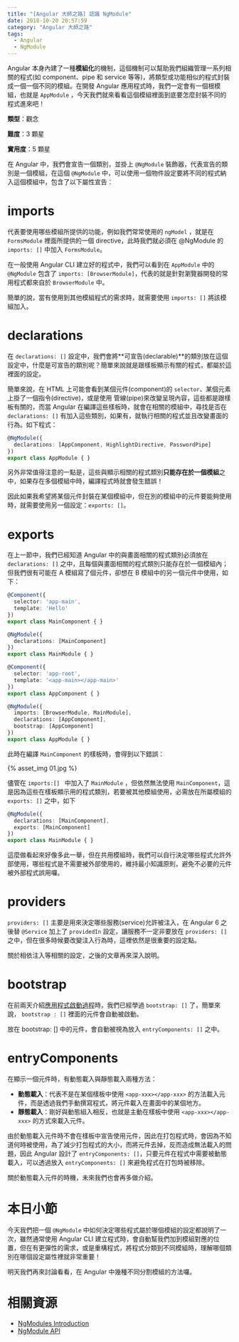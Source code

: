 ```yaml
---
title: "[Angular 大師之路] 認識 NgModule"
date: 2018-10-20 20:57:59
category: "Angular 大師之路"
tags:
  - Angular
  - NgModule
---
```


Angular 本身內建了一種**模組化**的機制，這個機制可以幫助我們組織管理一系列相關的程式(如 component、pipe 和 service 等等)，將類型或功能相似的程式封裝成一個一個不同的模組。在開發 Angular 應用程式時，我們一定會有一個根模組，也就是 `AppModule` ，今天我們就來看看這個模組裡面到底要怎麼封裝不同的程式進來吧！

<!-- more -->

**類型**：觀念

**難度**：3 顆星

**實用度**：5 顆星

在 Angular 中，我們會宣告一個類別，並掛上 `@NgModule` 裝飾器，代表宣告的類別是一個模組，在這個 `@NgModule` 中，可以使用一個物件設定要將不同的程式納入這個模組中，包含了以下屬性宣告：

# imports

代表要使用哪些模組所提供的功能，例如我們常常使用的 `ngModel` ，就是在 `FormsModule` 裡面所提供的一個 directive，此時我們就必須在 @NgModule 的 `imports: []` 中加入 `FormsModule`。

在一般使用 Angular CLI 建立好的程式中，我們可以看到在 `AppModule` 中的 `@NgModule` 包含了 `imports: [BrowserModule]`，代表的就是針對瀏覽器開發的常用程式都來自於 `BrowserModule` 中。

簡單的說，當有使用到其他模組程式的需求時，就需要使用 `imports: []` 將該模組加入。

  # declarations

在 `declarations: []` 設定中，我們會將**可宣告(declarable)**的類別放在這個設定中，什麼是可宣告的類別呢？簡單來說就是跟樣板顯示有關的程式，都屬於這裡面的設定。

簡單來說，在 HTML 上可能會看到某個元件(component)的 `selector`、某個元素上掛了一個指令(directive)，或是使用 管線(pipe)來改變呈現內容，這些都是跟樣板有關的，而當 Angular 在編譯這些樣板時，就會在相關的模組中，尋找是否在 `declarations: []` 有加入這些類別，如果有，就執行相關的程式並且改變畫面的行為。如下程式：

```typescript
@NgModule({
  declarations: [AppComponent, HighlightDirective, PasswordPipe]
})
export class AppModule { }
```

另外非常值得注意的一點是，這些與顯示相關的程式類別**只能存在於一個模組**之中，如果存在多個模組中時，編譯程式時就會發生錯誤！

因此如果我希望將某個元件封裝在某個模組中，但在別的模組中的元件要能夠使用時，就需要使用另一個設定：`exports: []`。

# exports

在上一節中，我們已經知道 Angular 中的與畫面相關的程式類別必須放在 `declarations: []` 之中，且每個與畫面相關的程式類別只能存在於一個模組內；但我們很有可能在 A 模組寫了個元件，卻想在 B 模組中的另一個元件中使用，如下：

```typescript
@Component({
  selector: 'app-main',
  template: 'Hello'
})
export class MainComponent { }

@NgModule({
  declarations: [MainComponent]
})
export class MainModule { }

@Component({
  selector: 'app-root',
  template: '<app-main></app-main>'
})
export class AppComponent { }

@NgModule({
  imports: [BrowserModule, MainModule],
  declarations: [AppComponent],
  bootstrap: [AppComponent]
})
export class AppModule { }
```

此時在編譯 `MainComponent` 的樣板時，會得到以下錯誤：

{% asset_img 01.jpg %}

儘管在 `imports:[] ` 中加入了 `MainModule` ，但依然無法使用 `MainComponent`，這是因為這些在樣板顯示用的程式類別，若要被其他模組使用，必需放在所屬模組的 `exports: []` 之中，如下

```typescript
@NgModule({
  declarations: [MainComponent],
  exports: [MainComponent]
})
export class MainModule { }
```

這麼做看起來好像多此一舉，但在共用模組時，我們可以自行決定哪些程式允許外部使用，哪些程式是不需要被外部使用的，維持最小知識原則，避免不必要的元件被外部程式誤用囉。

# providers

`providers: []` 主要是用來決定哪些服務(service)允許被注入，在 Angular 6 之後替 `@Service` 加上了 `providedIn` 設定，讓服務不一定非要放在 `providers: []` 之中，但在很多時候要改變注入行為時，這裡依然是很重要的設定點。

關於相依注入等相關的設定，之後的文章再來深入說明。

# bootstrap

在前兩天介紹[應用程式啟動過程](https://fullstackladder.dev/blog/2018/10/18/mastering-angular-03-application-start/)時，我們已經學過 `bootstrap: []` 了，簡單來說， `bootstrap : []` 裡面的元件會自動被啟動。

放在 bootstrap: [] 中的元件，會自動被視為放入 `entryComponents: []` 之中。

# entryComponents

在顯示一個元件時，有動態載入與靜態載入兩種方法：

- **動態載入**：代表不是在某個樣板中使用 `<app-xxx></app-xxx>` 的方法載入元件，而是透過我們手動撰寫程式，將元件載入在畫面中的某個地方。
- **靜態載入**：剛好與動態組入相反，也就是主動在樣板中使用 `<app-xxx></app-xxx>` 的方式來載入元件。

由於動態載入元件時不會在樣板中宣告使用元件，因此在打包程式時，會因為不知道何時被使用，為了減少打包程式的大小，而將元件去掉，反而造成無法載入的問題，因此 Angular 設計了 `entryComponents: []`，只要元件在程式中需要被動態載入，可以透過放入 `entryComponents: []` 來避免程式在打包時被移除。

關於動態載入元件的時機，未來我們也會再多做介紹。

# 本日小節

今天我們把一個 `@NgModule` 中如何決定哪些程式屬於哪個模組的設定都說明了一次，雖然通常使用 Angular CLI 建立程式時，會自動幫我們加到模組對應的位置，但在有更彈性的需求，或是重構程式，將程式分類到不同模組時，理解哪個類別在哪個設定屬性裡就非常重要！

明天我們再來討論看看，在 Angular 中幾種不同分割模組的方法囉。

# 相關資源

- [NgModules Introduction](https://angular.io/guide/ngmodules)
- [NgModule API](https://angular.io/guide/ngmodule-ap)
